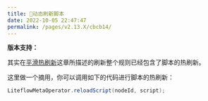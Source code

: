 ```yaml
---
title: 🍘动态刷新脚本
date: 2022-10-05 22:47:47
permalink: /pages/v2.13.X/cbcb14/
---
```


**版本支持：**<Badge text="v2.12.0+" vertical="middle"/>

其实在[平滑热刷新](/pages/v2.13.X/204d71/)这章所描述的刷新整个规则已经包含了脚本的热刷新。

这里做一个摘用，你可以调用如下的代码进行脚本的热刷新：

```java
LiteflowMetaOperator.reloadScript(nodeId, script);
```
